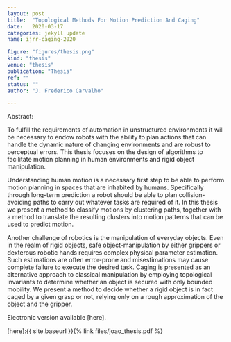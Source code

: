 ```yaml
---
layout: post
title:  "Topological Methods For Motion Prediction And Caging"
date:   2020-03-17
categories: jekyll update
name: ijrr-caging-2020

figure: "figures/thesis.png"
kind: "thesis"
venue: "thesis"
publication: "Thesis"
ref: ""
status: ""
author: "J. Frederico Carvalho"

---
```


Abstract:

To fulfill the requirements of automation in unstructured environments it will be necessary to endow robots with the ability to plan actions that can handle the dynamic nature of changing environments and are robust to perceptual errors.
This thesis focuses on the design of algorithms to facilitate motion planning in human environments and rigid object manipulation.

Understanding human motion is a necessary first step to be able to perform motion planning in spaces that are inhabited by humans.
Specifically through long-term prediction a robot should be able to plan collision-avoiding paths to carry out whatever tasks are required of it.
In this thesis we present a method to classify motions by clustering paths, together with a method to translate the resulting clusters into motion patterns that can be used to predict motion.

Another challenge of robotics is the manipulation of everyday objects.
Even in the realm of rigid objects, safe object-manipulation by either grippers or dexterous robotic hands requires complex physical parameter estimation.
Such estimations are often error-prone and misestimations may cause complete failure to execute the desired task.
Caging is presented as an alternative approach to classical manipulation by employing topological invariants to determine whether an object is secured with only bounded mobility.
We present a method to decide whether a rigid object is in fact caged by a given grasp or not, relying only on a rough approximation of the object and the gripper.

Electronic version available [here].

[here]:{{ site.baseurl }}{% link files/joao_thesis.pdf %}
